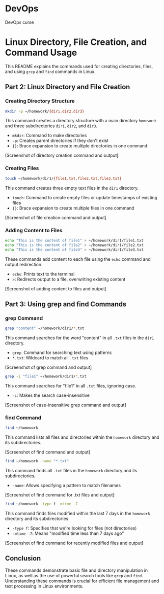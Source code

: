 # DevOps
DevOps curse

# Linux Directory, File Creation, and Command Usage

This README explains the commands used for creating directories, files, and using `grep` and `find` commands in Linux.

## Part 2: Linux Directory and File Creation

### Creating Directory Structure

```bash
mkdir -p ~/homework/{dir1,dir2,dir3}
```

This command creates a directory structure with a main directory `homework` and three subdirectories `dir1`, `dir2`, and `dir3`.

- `mkdir`: Command to make directories
- `-p`: Creates parent directories if they don't exist
- `{}`: Brace expansion to create multiple directories in one command

[Screenshot of directory creation command and output]

### Creating Files

```bash
touch ~/homework/dir1/{file1.txt,file2.txt,file3.txt}
```

This command creates three empty text files in the `dir1` directory.

- `touch`: Command to create empty files or update timestamps of existing files
- `{}`: Brace expansion to create multiple files in one command

[Screenshot of file creation command and output]

### Adding Content to Files

```bash
echo "This is the content of file1" > ~/homework/dir1/file1.txt
echo "This is the content of file2" > ~/homework/dir1/file2.txt
echo "This is the content of file3" > ~/homework/dir1/file3.txt
```

These commands add content to each file using the `echo` command and output redirection.

- `echo`: Prints text to the terminal
- `>`: Redirects output to a file, overwriting existing content

[Screenshot of adding content to files and output]

## Part 3: Using grep and find Commands

### grep Command

```bash
grep "content" ~/homework/dir1/*.txt
```

This command searches for the word "content" in all `.txt` files in the `dir1` directory.

- `grep`: Command for searching text using patterns
- `*.txt`: Wildcard to match all `.txt` files

[Screenshot of grep command and output]

```bash
grep -i "file1" ~/homework/dir1/*.txt
```

This command searches for "file1" in all `.txt` files, ignoring case.

- `-i`: Makes the search case-insensitive

[Screenshot of case-insensitive grep command and output]

### find Command

```bash
find ~/homework
```

This command lists all files and directories within the `homework` directory and its subdirectories.

[Screenshot of find command and output]

```bash
find ~/homework -name "*.txt"
```

This command finds all `.txt` files in the `homework` directory and its subdirectories.

- `-name`: Allows specifying a pattern to match filenames

[Screenshot of find command for .txt files and output]

```bash
find ~/homework -type f -mtime -7
```

This command finds files modified within the last 7 days in the `homework` directory and its subdirectories.

- `-type f`: Specifies that we're looking for files (not directories)
- `-mtime -7`: Means "modified time less than 7 days ago"

[Screenshot of find command for recently modified files and output]

## Conclusion

These commands demonstrate basic file and directory manipulation in Linux, as well as the use of powerful search tools like `grep` and `find`. Understanding these commands is crucial for efficient file management and text processing in Linux environments.
